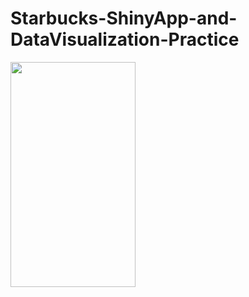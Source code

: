 # Starbucks-ShinyApp-and-DataVisualization-Practice
<img src="https://github.com/Lanwei02/Starbucks-ShinyApp-and-DataVisualization-Practice/blob/master/ShinyApp_demo.gif" width=200 height=360 />
